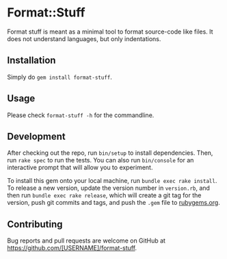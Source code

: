 # Format::Stuff

Format stuff is meant as a minimal tool to format source-code like files.
It does not understand languages, but only indentations.

## Installation

Simply do `gem install format-stuff`.

## Usage

Please check `format-stuff -h` for the commandline.

## Development

After checking out the repo, run `bin/setup` to install dependencies. Then, run `rake spec` to run the tests. You can also run `bin/console` for an interactive prompt that will allow you to experiment.

To install this gem onto your local machine, run `bundle exec rake install`. To release a new version, update the version number in `version.rb`, and then run `bundle exec rake release`, which will create a git tag for the version, push git commits and tags, and push the `.gem` file to [rubygems.org](https://rubygems.org).

## Contributing

Bug reports and pull requests are welcome on GitHub at https://github.com/[USERNAME]/format-stuff.

